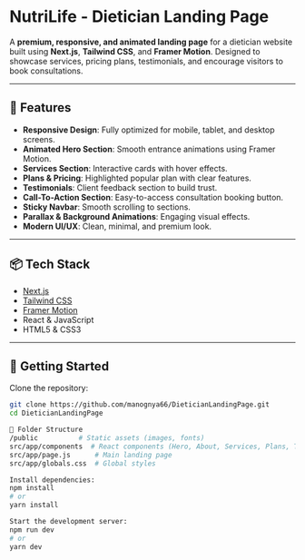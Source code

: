 # NutriLife - Dietician Landing Page

A **premium, responsive, and animated landing page** for a dietician website built using **Next.js**, **Tailwind CSS**, and **Framer Motion**. Designed to showcase services, pricing plans, testimonials, and encourage visitors to book consultations.

---

## 🌟 Features

- **Responsive Design**: Fully optimized for mobile, tablet, and desktop screens.
- **Animated Hero Section**: Smooth entrance animations using Framer Motion.
- **Services Section**: Interactive cards with hover effects.
- **Plans & Pricing**: Highlighted popular plan with clear features.
- **Testimonials**: Client feedback section to build trust.
- **Call-To-Action Section**: Easy-to-access consultation booking button.
- **Sticky Navbar**: Smooth scrolling to sections.
- **Parallax & Background Animations**: Engaging visual effects.
- **Modern UI/UX**: Clean, minimal, and premium look.

---

## 📦 Tech Stack

- [Next.js](https://nextjs.org/)
- [Tailwind CSS](https://tailwindcss.com/)
- [Framer Motion](https://www.framer.com/motion/)
- React & JavaScript
- HTML5 & CSS3

---

## 🚀 Getting Started

Clone the repository:

```bash
git clone https://github.com/manognya66/DieticianLandingPage.git
cd DieticianLandingPage

📁 Folder Structure
/public          # Static assets (images, fonts)
src/app/components  # React components (Hero, About, Services, Plans, Testimonials, CTA, Footer, Navbar)
src/app/page.js      # Main landing page
src/app/globals.css  # Global styles

Install dependencies:
npm install
# or
yarn install

Start the development server:
npm run dev
# or
yarn dev
